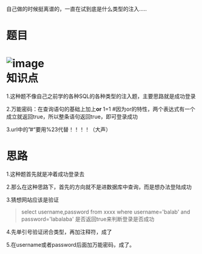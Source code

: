 自己做的时候挺离谱的，一直在试到底是什么类型的注入.....

题目
====

![image](https://user-images.githubusercontent.com/71497784/129673496-5df35247-e8cf-4662-9c63-a346a0831635.png)  
知识点
=====
1.这种题不像自己之前学的各种SQL的各种类型的注入题，主要思路就是成功登录

2.万能密码：在查询语句的基础上加上**or** 1=1 #因为or的特性，两个表达式有一个成立就返回true，所以整条语句返回true，即可登录成功

3.url中的”#“要用%23代替！！！！（大声）

思路
====
1.这种题首先就是冲着成功登录去

2.那么在这种思路下，首先的方向就不是进数据库中查询，而是想办法登陆成功

3.猜想网站应该是验证
>select username,password from xxxx where username='balab' and password='labalaba'
是否返回true来判断登录是否成功

4.先单引号验证闭合类型，再加注释符，成了

5.在username或者password后面加万能密码，成了。
